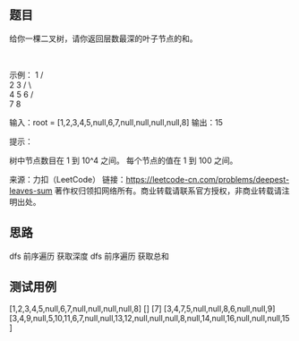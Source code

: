 ## 题目
给你一棵二叉树，请你返回层数最深的叶子节点的和。

 

示例：
      1
     / \
    2   3
   / \   \
  4   5   6
 /         \
7           8

输入：root = [1,2,3,4,5,null,6,7,null,null,null,null,8]
输出：15
 

提示：

树中节点数目在 1 到 10^4 之间。
每个节点的值在 1 到 100 之间。

来源：力扣（LeetCode）
链接：https://leetcode-cn.com/problems/deepest-leaves-sum
著作权归领扣网络所有。商业转载请联系官方授权，非商业转载请注明出处。

## 思路
dfs 前序遍历 获取深度
dfs 前序遍历 获取总和

## 测试用例
[1,2,3,4,5,null,6,7,null,null,null,null,8]
[]
[7]
[3,4,7,5,null,null,8,6,null,null,9]
[3,4,9,null,5,10,11,6,7,null,null,13,12,null,null,null,8,null,14,null,16,null,null,null,15]